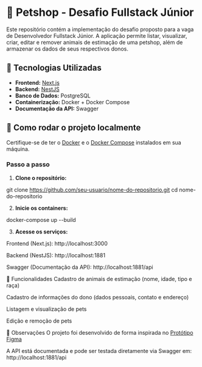 # 🐶 Petshop - Desafio Fullstack Júnior

Este repositório contém a implementação do desafio proposto para a vaga de Desenvolvedor Fullstack Júnior. A aplicação permite listar, visualizar, criar, editar e remover animais de estimação de uma petshop, além de armazenar os dados de seus respectivos donos.

## 📌 Tecnologias Utilizadas

- **Frontend:** [Next.js](https://nextjs.org/)
- **Backend:** [NestJS](https://nestjs.com/)
- **Banco de Dados:** PostgreSQL
- **Containerização:** Docker + Docker Compose
- **Documentação da API:** Swagger

## 🔧 Como rodar o projeto localmente

Certifique-se de ter o [Docker](https://www.docker.com/) e o [Docker Compose](https://docs.docker.com/compose/) instalados em sua máquina.

### Passo a passo

1. **Clone o repositório:**

  git clone https://github.com/seu-usuario/nome-do-repositorio.git
  cd nome-do-repositorio

2. **Inicie os containers:**

  docker-compose up --build

3. **Acesse os serviços:**

Frontend (Next.js): http://localhost:3000

Backend (NestJS): http://localhost:1881

Swagger (Documentação da API): http://localhost:1881/api

📄 Funcionalidades
Cadastro de animais de estimação (nome, idade, tipo e raça)

Cadastro de informações do dono (dados pessoais, contato e endereço)

Listagem e visualização de pets

Edição e remoção de pets

📝 Observações
O projeto foi desenvolvido de forma inspirada no [Protótipo Figma](https://www.figma.com/design/z0zYWFHb7OK6TUXDBBw5my/SoftMakers-Challenges--Dev-Jr.?node-id=0-1&p=f&t=5Fq5XJrOBqj2ADb6-0)

A API está documentada e pode ser testada diretamente via Swagger em: http://localhost:1881/api